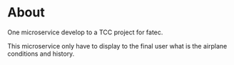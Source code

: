 # About

One microservice develop to a TCC project for fatec.

This microservice only have to display to the final user what is the airplane conditions and history.
 
